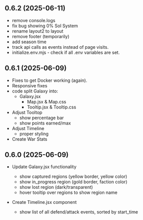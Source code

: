 ## 0.6.2 (2025-06-11)

- remove console.logs
- fix bug showing 0% Sol System
- rename layout2 to layout
- remove footer (temporarily)
- add season time
- track api calls as events instead of page visits.
- initialize.env.mjs - check if all .env variables are set.

## 0.6.1 (2025-06-09)

- Fixes to get Docker working (again).
- Responsive fixes
- code split Galaxy into:
    - Galaxy.jsx
        - Map.jsx & Map.css
        - Tooltip.jsx & Tooltip.css
- Adjust Tooltop
    - show percentage bar
    - show points earned/max
- Adjust Timeline
    - proper styling
- Create War Stats

## 0.6.0 (2025-06-09)

- Update Galaxy.jsx functionality

    - show captured regions (yellow border, yellow color)
    - show in_progress region (gold border, faction color)
    - show lost region (dark/transparent)
    - hover tooltip over regions to show region name

- Create Timeline.jsx component
    - show list of all defend/attack events, sorted by start_time
